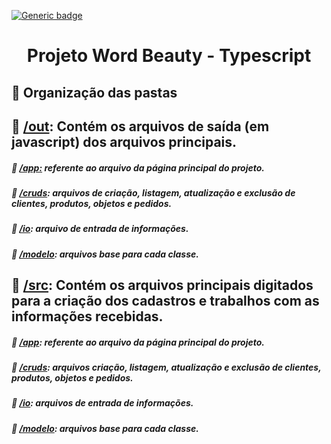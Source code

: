 [![Generic badge](https://img.shields.io/badge/STATUS%20DO%20PROJETO-NÃO%20FINALIZADO-red)](https://shields.io/)
<h1 align = "center"> Projeto Word Beauty - Typescript </h1>

## :file_folder: Organização das pastas 

## 📁 <a href="https://github.com/drisabelles/atv-tecnprog-type/tree/main/out">/out</a>: Contém os arquivos de saída (em javascript) dos arquivos principais.
##### 📁 <a href="https://github.com/drisabelles/atv-tecnprog-type/tree/main/out/app">/app:</a> referente ao arquivo da página principal do projeto.
##### 📁 <a href="https://github.com/drisabelles/atv-tecnprog-type/tree/main/out/cruds">/cruds</a>: arquivos de criação, listagem, atualização e exclusão de clientes, produtos, objetos e pedidos.
##### 📁 <a href="https://github.com/drisabelles/atv-tecnprog-type/tree/main/out/io">/io</a>: arquivo de entrada de informações.
##### 📁 <a href="https://github.com/drisabelles/atv-tecnprog-type/tree/main/out/modelo">/modelo</a>: arquivos base para cada classe.

## 📁 <a href="https://github.com/drisabelles/atv-tecnprog-type/tree/main/src">/src</a>: Contém os arquivos principais digitados para a criação dos cadastros e trabalhos com as informações recebidas.
##### 📁 <a href="https://github.com/drisabelles/atv-tecnprog-type/tree/main/src/app">/app</a>: referente ao arquivo da página principal do projeto.
##### 📁 <a href="https://github.com/drisabelles/atv-tecnprog-type/tree/main/src/cruds">/cruds</a>: arquivos criação, listagem, atualização e exclusão de clientes, produtos, objetos e pedidos.
##### 📁 <a href="https://github.com/drisabelles/atv-tecnprog-type/tree/main/src/io">/io</a>: arquivos de entrada de informações.
##### 📁 <a href="https://github.com/drisabelles/atv-tecnprog-type/tree/main/src/modelo">/modelo</a>: arquivos base para cada classe.

